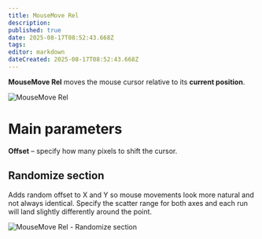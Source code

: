 ```yaml
---
title: MouseMove Rel
description:
published: true
date: 2025-08-17T08:52:43.668Z
tags:
editor: markdown
dateCreated: 2025-08-17T08:52:43.668Z
---
```


**MouseMove Rel** moves the mouse cursor relative to its **current position**.

![MouseMove Rel](https://s3.eyeauras.net/media/2025/08/EyeAuras_pkO20KJVhg.png)

# Main parameters
**Offset** – specify how many pixels to shift the cursor.

## Randomize section
Adds random offset to X and Y so mouse movements look more natural and not always identical. Specify the scatter range for both axes and each run will land slightly differently around the point.

![MouseMove Rel - Randomize section](https://s3.eyeauras.net/media/2025/08/EyeAuras_fTb1fjQ6Sj.png)
